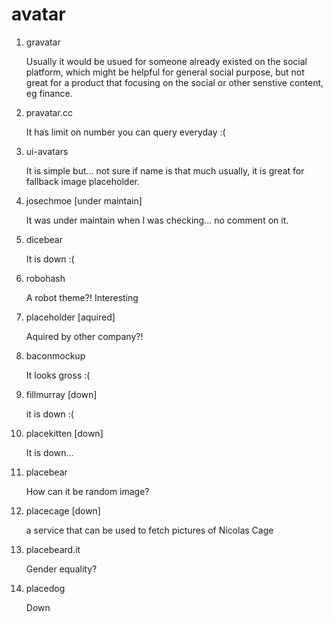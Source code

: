 # avatar

1. gravatar

    Usually it would be usued for someone already existed on the social platform, 
    which might be helpful for general social purpose, but not great for a product
    that focusing on the social or other senstive content, eg finance.

2. pravatar.cc

    It has limit on number you can query everyday :(

3. ui-avatars

    It is simple but... not sure if name is that much usually, it is great for 
    fallback image placeholder.

4. josechmoe [under maintain]

    It was under maintain when I was checking... no comment on it.

5. dicebear

    It is down :(

6. robohash

    A robot theme?! Interesting

7. placeholder [aquired]

    Aquired by other company?!

8. baconmockup

    It looks gross :(

9. fillmurray [down]

    it is down :(

10. placekitten [down]

    It is down...

11. placebear

    How can it be random image?

12. placecage [down]

    a service that can be used to fetch pictures of Nicolas Cage

13. placebeard.it

    Gender equality?

14. placedog

    Down


